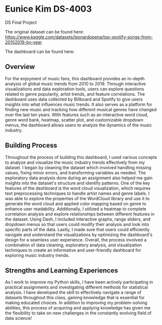 # Eunice Kim DS-4003
DS Final Project

The original dataset can be found here: https://www.kaggle.com/datasets/leonardopena/top-spotify-songs-from-20102019-by-year

The dashboard can be found here: 

## Overview
For the enjoyment of music fans, this dashboard provides an in-depth analysis of global music trends from 2010 to 2019. Through interactive visualizations and data exploration tools, users can explore questions related to genre popularity, artist trends, and feature correlations. The dashboard uses data collected by Billboard and Spotify to give users insights into what influences music trends. It also serves as a platform for finding new music and tracking how different musical genres have changed over the last ten years. With features such as an interactive word cloud, genre word bank, heatmap, scatter plot, and customizable dropdown menus, the dashboard allows users to analyze the dynamics of the music industry.

## Building Process
Throughout the process of building this dashboard, I used various concepts to analyze and visualize the music industry trends effectively from my dataset. I began by cleaning the dataset which involved handling missing values, fixing minor errors, and transforming variables as needed. The exploratory data analysis done during an assignment also helped me gain insights into the dataset's structure and identify patterns. One of the key features of the dashboard is the word cloud visualization, which requires text preprocessing techniques to handle artist names and genre labels. I was able to explore the properties of the WordCloud library and use it to generate the word cloud and applied color mapping based on genre to enhance user readability. Additionally, I utilized a heatmap to complete correlation analysis and explore relationships between different features in the dataset. Using Dash, I included interactive graphs, range sliders, and dropdown menus so that users could modify their analysis and look into specific parts of the data. Lastly, I made sure that users could efficiently navigate and understand the visualizations by optimizing the dashboard's design for a seamless user experience. Overall, the process involved a combination of data cleaning, exploratory analysis, and visualization techniques to create an informative and user-friendly dashboard for exploring music industry trends.

## Strengths and Learning Experiences
As I work to improve my Python skills, I have been actively participating in practical assignments and investigating different methods for statistical analysis. I have developed the skill to effectively navigate a range of datasets throughout this class, gaining knowledge that is essential for making educated choices. In addition to improving my problem-solving abilities, this process of acquiring and applying knowledge has given me the flexibility to take on new challenges in the constantly evolving field of data science!

